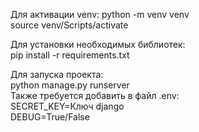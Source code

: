 Для активации venv:
python -m venv venv  
source venv/Scripts/activate  

Для установки необходимых библиотек:  
pip install -r requirements.txt

Для запуска проекта:  
python manage.py runserver  
Также требуется добавить в файл .env:  
SECRET_KEY=Ключ django  
DEBUG=True/False  
